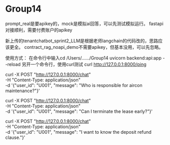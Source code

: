 # Group14
prompt_real是要apikey的，mock是模拟ai回答，可以先测试模拟运行。
fastapi对接顺利，需要付费账户的apikey

新上传的tenantchatbot_sprint2_LLM是根据老师langchain的代码改的，思路应该更全。
contract_rag_noapi_demo不需要apikey，但基本没用，可以先忽略。

使用方式：
在命令行中输入cd /Users/....../Group14
uvicorn backend:api:app --reload
另开一个命令行，使用curl测试
curl http://127.0.0.1:8000/ping

curl -X POST "http://127.0.0.1:8000/chat" \
     -H "Content-Type: application/json" \
     -d '{"user_id": "U001", "message": "Who is responsible for aircon maintenance?"}'

curl -X POST "http://127.0.0.1:8000/chat" \
     -H "Content-Type: application/json" \
     -d '{"user_id": "U001", "message": "Can I terminate the lease early?"}'

curl -X POST "http://127.0.0.1:8000/chat" \
     -H "Content-Type: application/json" \
     -d '{"user_id": "U001", "message": "I want to know the deposit refund clause."}'
